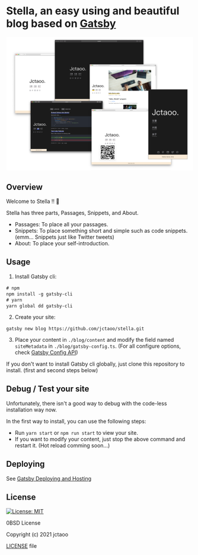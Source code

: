 # Stella, an easy using and beautiful blog based on [Gatsby](https://github.com/gatsbyjs/gatsby)
![preview](./static/preview.png)

## Overview

Welcome to Stella !! 🎉

Stella has three parts, Passages, Snippets, and About.
- Passages: To place all your passages.
- Snippets: To place something short and simple such as code snippets. (emm... Snippets just like Twitter tweets)
- About: To place your self-introduction.

## Usage

1. Install Gatsby cli:
```shell
# npm
npm install -g gatsby-cli
# yarn
yarn global dd gatsby-cli
```
2. Create your site:
```shell
gatsby new blog https://github.com/jctaoo/stella.git
```
3. Place your content in `./blog/content` and modify the field named `siteMetadata` in `./blog/gatsby-config.ts`. (For all configure options, check [Gatsby Config API](https://www.gatsbyjs.com/docs/reference/config-files/gatsby-config/))

If you don't want to install Gatsby cli globally, just clone this repository to install. (first and second steps below)

## Debug / Test your site

Unfortunately, there isn't a good way to debug with the code-less installation way now.

In the first way to install, you can use the following steps:
- Run `yarn start` or `npm run start` to view your site.
- If you want to modify your content, just stop the above command and restart it. (Hot reload comming soon...)

## Deploying

See [Gatsby Deploying and Hosting](https://www.gatsbyjs.com/docs/deploying-and-hosting/)

## License

[![License: MIT](https://img.shields.io/badge/License-0BSD-yellow.svg)](https://opensource.org/licenses/0BSD)

0BSD License

Copyright (c) 2021 jctaoo

[LICENSE](https://github.com/jctaoo/stella/blob/master/LICENSE) file
